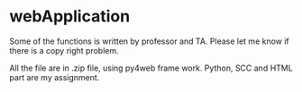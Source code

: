 # webApplication

Some of the functions is written by professor and TA. Please let me know if there is a copy right problem.

All the file are in .zip file, using py4web frame work. Python, SCC and HTML part are my assignment.
